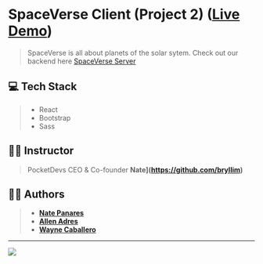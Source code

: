 # SpaceVerse Client (Project 2) ([Live Demo](https://space-verse.vercel.app/))
> SpaceVerse is all about planets of the solar sytem. Check out our backend here [SpaceVerse Server](https://github.com/jasonlerit/project-2-planets-server)

## 💻 Tech Stack
> - React
> - Bootstrap
> - Sass

## 👨‍🏫 Instructor
> PocketDevs CEO & Co-founder **Nate](https://github.com/bryllim)**

## 👨‍💻 Authors
> - **[Nate Panares](https://github.com/ShinjiX-Web)**
> - **[Allen Adres](https://github.com/Gelai05)**
> - **[Wayne Caballero](https://github.com/jasonlerit)**

---

<img src="https://media.discordapp.net/attachments/1039106982625423380/1039121002191409182/307623688_1280011025905213_8394556844876132776_n.png">
